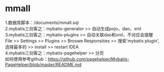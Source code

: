 # mmall
1.数据库脚本：/documents/mmall.sql  
2.mybatis三剑客之：mybatis-generator >> 自动生成pojo，dao，xml  
3.mybatis三剑客之：mybatis-plugins >> 自动关联dao和xml，不对应会提醒  
File >> Settings >> Plugins >> Broswe Responsities >> 搜索'mybatis plugin',选择最多的 >> install >> restart IDEA  
4.mybatis三剑客之：mybatis-pagehelper >> 分页  
如何使用参考github：https://github.com/pagehelper/Mybatis-PageHelper/blob/master/README.md  

